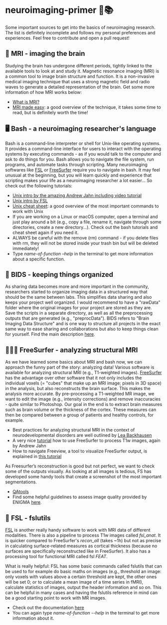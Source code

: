 # neuroimaging-primer 🧠📚

Some important sources to get into the basics of neuroimaging research. The list is definitely incomplete and follows my personal preferences and experiences. Feel free to contribute and open a pull request! 

## 📸 MRI - imaging the brain 
Studying the brain has undergone different periods, tightly linked to the available tools to look at and study it. Magnetic resonance imaging (MRI) is a common tool to image brain structure and function. It is a non-invasive medical imaging technique that uses a strong magnetic field and radio waves to generate a detailed representation of the brain. Get some more information of how MRI works below:
- [What is MRI?](https://www.youtube.com/watch?v=LyCqYq5n67M&ab_channel=BettinaBae%C3%9Fler)
- [MRI made easy]( https://rads.web.unc.edu/wp-content/uploads/sites/12234/2018/05/Phy-MRI-Made-Easy.pdf): a good overview of the technique, it takes some time to read, but is definitely worth the time!


## 🖥️ Bash - a neuroimaging researcher's language
Bash is a command-line interpreter or shell for Unix-like operating systems. It provides a command-line interface for users to interact with the operating systems by executing commands - as if you would talk to the computer and ask to do things for you. Bash allows you to navigate the file system, run programs,  and automate tasks through scripting. Many neuroimaging softwares like [FSL](https://fsl.fmrib.ox.ac.uk/fsl/fslwiki/) or [FreeSurfer](https://freesurfer.net/) require you to navigate in bash. It may feel unusual at the beginning, but you will learn quickly and experience that scripting makes your life as a neuroimaging researcher a lot easier... So check out the following tutorials:
- [Unix intro by the amazing Andrew Jahn including video tutorial](https://andysbrainbook.readthedocs.io/en/latest/unix/Unix_Intro.html)
- [Unix intro by FSL](https://open.win.ox.ac.uk/pages/fslcourse/website/online_materials.html#unix)
- [Unix cheat sheet](https://www.guru99.com/linux-commands-cheat-sheet.html#1): a good overview of the most important commands to work with Unix
- If you are working on a Linux or macOS computer, open a terminal and just play around a bit (e.g., copy a file, rename it, navigate through some directories, create a new directory…). Check out the bash tutorials and cheat sheet again if you need it. 
- ALWAYS be careful with the remove (rm) command - if you delete files with rm, they will not be stored inside your trash bin but will be deleted immediately!
- Type *name-of-function –help* in the terminal to get more information about a specific function.


## 📐 BIDS - keeping things organized
As sharing data becomes more and more important in the community, researchers started to organize imaging data in a structured way that should be the same between labs. This simplifies data sharing and also keeps your project well organized. I would recommend to have a "rawData" folder where the original images for your project are stored as they are. Save the scripts in a separate directory, as well as all the preprocessing outputs that are generated (e.g., "preprocData"). 
BIDS refers to "Brain Imaging Data Structure" and is one way to structure all projects in the exact same way to ease sharing and collaborations but also to keep things clean for yourself. Find the main description [here](https://bids.neuroimaging.io/). 


## 🏄🏼‍♀️ FreeSurfer - analyzing structural MRI
As we have learned some basics about MRI and bash now, we can approach the funny part of the story: analyzing data! Various software is available for analyzing structural MRI (e.g., T1-weighted images). [FreeSurfer](https://freesurfer.net/) has the advantage over other software that it not only includes the individual voxels (= "cubes" that make up an MRI image; pixels in 3D space) in the analysis, but also reconstructs the brain surface. This makes the analysis more accurate. 
By pre-processing a T1-weighted MR image, we want to edit the image (e.g., intensity corrections) and remove inaccuracies - quite similar to Photoshop. Our goal in the end is to extract brain measures such as brain volume or the thickness of the cortex. These measures can then be compared between a group of patients and healthy controls, for example.
- Best practices for analyzing structural MRI in the context of neurodevelopmental disorders are well outlined by [Lea Backhausen](https://doi.org/10.1007%2Fs11065-021-09496-2)
- A very nice [tutorial](https://www.youtube.com/watch?v=6wxJ1up-E7E&list=PLIQIswOrUH6_DWy5mJlSfj6AWY0y9iUce&ab_channel=AndrewJahn) how to use FreeSurfer to process T1w images, again by Andrew Jahn
- How to navigate Freeview, a tool to visualize FreeSurfer output, is explained in [this tutorial](https://youtu.be/Mv-ECowxq2o)

As Freesurfer’s reconstruction is good but not perfect, we want to check some of the outputs visually. As looking at all images is tedious, FS has developed some handy tools that create a screenshot of the most important segmentations.
- [QAtools](https://surfer.nmr.mgh.harvard.edu/fswiki/QATools)
- Find some helpful guidelines to assess image quality provided by ENIGMA [here](https://enigma.ini.usc.edu/protocols/imaging-protocols/). 


## 🔧 FSL - fslutils
[FSL](https://fsl.fmrib.ox.ac.uk/fsl/fslwiki/) is another really handy software to work with MRI data of different modalities. There is also a pipeline to process T1w images called *fsl_anat*. It is quicker compared to FreeSurfer's *recon_all* (takes ~1h) but not as precise in calculating surface-related measures as cortical thickness (because no surfaces are specifically reconstructed like in FreeSurfer). It also has a processing tool for functional MRI called fsl *FEAT*. 

What is really helpful: FSL has some basic commands called fslutils that can be used to for example do basic maths on images (e.g., threshold an image: only voxels with values above a certain threshold are kept, the other ones will be set 0; or to calculate a mean image of a time series in fMRI), calculate statistics of images, output the header information and so on. This can be helpful in many cases and having the fslutils reference in mind can be a good starting point to work with MR images. 
- Check out the documentation [here](https://fsl.fmrib.ox.ac.uk/fsl/fslwiki/Fslutils) 
- You can again type *name-of-function --help* in the terminal to get more information about it. 





